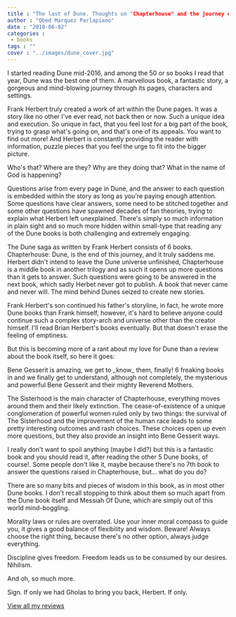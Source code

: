 ```yaml
---
title : "The last of Dune. Thoughts on "Chapterhouse" and the journey of reading Dune."
author : "Obed Marquez Parlapiano"
date : "2018-06-02"
categories : 
 - books
tags : ""
cover : "../images/dune_cover.jpg"
---
```


I started reading Dune mid-2016, and among the 50 or so books I read that year, Dune was the best one of them. A marvellous book, a fantastic story, a gorgeous and mind-blowing journey through its pages, characters and settings.

Frank Herbert truly created a work of art within the Dune pages. It was a story like no other I've ever read, not back then or now. Such a unique idea and execution. So unique in fact, that you feel lost for a big part of the book, trying to grasp what's going on, and that's one of its appeals. You want to find out more! And Herbert is constantly providing the reader with information, puzzle pieces that you feel the urge to fit into the bigger picture.

Who's that? Where are they? Why are they doing that? What in the name of God is happening?

Questions arise from every page in Dune, and the answer to each question is embedded within the story as long as you're paying enough attention. Some questions have clear answers, some need to be stitched together and some other questions have spawned decades of fan theories, trying to explain what Herbert left unexplained. There's simply so much information in plain sight and so much more hidden within small-type that reading any of the Dune books is both challenging and extremely engaging.

The Dune saga as written by Frank Herbert consists of 6 books. Chapterhouse: Dune, is the end of this journey, and it truly saddens me. Herbert didn't intend to leave the Dune universe unfinished, Chapterhouse is a middle book in another trilogy and as such it opens up more questions than it gets to answer. Such questions were going to be answered in the next book, which sadly Herbet never got to publish. A book that never came and never will. The mind behind Dunes seized to create new stories.

Frank Herbert's son continued his father's storyline, in fact, he wrote more Dune books than Frank himself, however, it's hard to believe anyone could continue such a complex story-arch and universe other than the creator himself. I'll read Brian Herbert's books eventually. But that doesn't erase the feeling of emptiness.

But this is becoming more of a rant about my love for Dune than a review about the book itself, so here it goes:

Bene Gesserit is amazing, we get to \_know\_ them, finally! 6 freaking books in and we finally get to understand, although not completely, the mysterious and powerful Bene Gesserit and their mighty Reverend Mothers.

The Sisterhood is the main character of Chapterhouse, everything moves around them and their likely extinction. The cease-of-existence of a unique conglomeration of powerful women ruled only by two things: the survival of The Sisterhood and the improvement of the human race leads to some pretty interesting outcomes and rash choices. These choices open up even more questions, but they also provide an insight into Bene Gesserit ways.

I really don't want to spoil anything (maybe I did?) but this is a fantastic book and you should read it, after reading the other 5 Dune books, of course!. Some people don't like it, maybe because there's no 7th book to answer the questions raised in Chapterhouse, but... what do you do?

There are so many bits and pieces of wisdom in this book, as in most other Dune books. I don't recall stopping to think about them so much apart from the Dune book itself and Messiah Of Dune, which are simply out of this world mind-boggling.

Morality laws or rules are overrated. Use your inner moral compass to guide you, it gives a good balance of flexibility and wisdom. Beware! Always choose the right thing, because there's no other option, always judge everything.

Discipline gives freedom. Freedom leads us to be consumed by our desires. Nihilism.

And oh, so much more.

Sign. If only we had Gholas to bring you back, Herbert. If only.

[View all my reviews](https://obedparla.com/category/books/)
